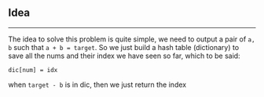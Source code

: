 ## Idea

-----------


The idea to solve this problem is quite simple, we need to output a pair of `a, b` such that `a + b = target`. 
So we just build a hash table (dictionary) to save all the nums and their index we have seen so far, which to be said:

```
dic[num] = idx
```

when `target - b` is in dic, then we just return the index